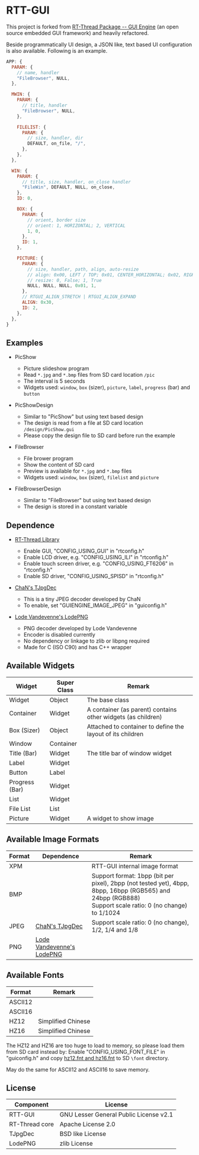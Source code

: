 # RTT-GUI

This project is forked from [RT-Thread Package -- GUI Engine](https://github.com/RT-Thread-packages/gui_engine) (an open source embedded GUI framework) and heavily refactored.

Beside programmatically UI design, a JSON like, text based UI configuration is also available. Following is an example.

```javascript
APP: {
  PARAM: {
    // name, handler
    "FileBrowser", NULL,
  },

  MWIN: {
    PARAM: {
      // title, handler
      "FileBrowser", NULL,
    },

    FILELIST: {
      PARAM: {
        // size, handler, dir
        DEFAULT, on_file, "/",
      },
    },
  },

  WIN: {
    PARAM: {
      // title, size, handler, on_close handler
      "FileWin", DEFAULT, NULL, on_close,
    },
    ID: 0,

    BOX: {
      PARAM: {
        // orient, border size
        // orient: 1, HORIZONTAL; 2, VERTICAL
        1, 0,
      },
      ID: 1,
    },

    PICTURE: {
      PARAM: {
        // size, handler, path, align, auto-resize
        // align: 0x00, LEFT / TOP; 0x01, CENTER_HORIZONTAL; 0x02, RIGHT; 0x08, CENTER_VERTICAL; 0x04, BOTTOM
        // resize: 0, False; 1, True
        NULL, NULL, NULL, 0x01, 1,
      },
      // RTGUI_ALIGN_STRETCH | RTGUI_ALIGN_EXPAND
      ALIGN: 0x30,
      ID: 2,
    },
  },
}
```


## Examples ##

* PicShow
  - Picture slideshow program
  - Read `*.jpg` and `*.bmp` files from SD card location `/pic`
  - The interval is 5 seconds
  - Widgets used: `window`, `box` (sizer), `picture`, `label`, `progress` (bar) and `button`

* PicShowDesign
  - Similar to "PicShow" but using text based design
  - The design is read from a file at SD card location `/design/PicShow.gui`
  - Please copy the design file to SD card before run the example

* FileBrowser
  - File brower program
  - Show the content of SD card
  - Preview is available for `*.jpg` and `*.bmp` files
  - Widgets used: `window`, `box` (sizer), `filelist` and `picture`

* FileBrowserDesign
  - Similar to "FileBrowser" but using text based design
  - The design is stored in a constant variable


## Dependence

* [RT-Thread Library](https://github.com/onelife/Arduino_RT-Thread)
  - Enable GUI, "CONFIG_USING_GUI" in "rtconfig.h"
  - Enable LCD driver, e.g. "CONFIG_USING_ILI" in "rtconfig.h"
  - Enable touch screen driver, e.g. "CONFIG_USING_FT6206" in "rtconfig.h"
  - Enable SD driver, "CONFIG_USING_SPISD" in "rtconfig.h"

* [ChaN's TJpgDec](http://www.elm-chan.org/fsw/tjpgd/00index.html)
  - This is a tiny JPEG decoder developed by ChaN
  - To enable, set "GUIENGINE_IMAGE_JPEG" in "guiconfig.h"

* [Lode Vandevenne's LodePNG](http://lodev.org/lodepng/)
  - PNG decoder developed by Lode Vandevenne
  - Encoder is disabled currently
  - No dependency or linkage to zlib or libpng required
  - Made for C (ISO C90) and has C++ wrapper


## Available Widgets ##

| Widget | Super Class | Remark |
| --- | --- | --- |
| Widget | Object | The base class |
| Container | Widget | A container (as parent) contains other widgets (as children) |
| Box (Sizer) | Object | Attached to container to define the layout of its children |
| Window | Container | |
| Title (Bar) | Widget | The title bar of window widget |
| Label | Widget | |
| Button | Label | |
| Progress (Bar) | Widget | |
| List | Widget | |
| File List | List | |
| Picture | Widget | A widget to show image |


## Available Image Formats ##

| Format | Dependence | Remark |
| --- | --- | --- |
| XPM | | RTT-GUI internal image format |
| BMP | | Support format: 1bpp (bit per pixel), 2bpp (not tested yet), 4bpp, 8bpp, 16bpp (RGB565) and 24bpp (RGB888)<br>Support scale ratio: 0 (no change) to 1/1024 |
| JPEG | [ChaN's TJpgDec](http://www.elm-chan.org/fsw/tjpgd/00index.html) | Support scale ratio: 0 (no change), 1/2, 1/4 and 1/8 |
| PNG | [Lode Vandevenne's LodePNG](http://lodev.org/lodepng/) | |


## Available Fonts ##

| Format | Remark |
| --- | --- |
| ASCII12 | |
| ASCII16 | |
| HZ12 | Simplified Chinese |
| HZ16 | Simplified Chinese |

The HZ12 and HZ16 are too huge to load to memory, so please load them from SD card instead by: Enable "CONFIG_USING_FONT_FILE" in "guiconfig.h" and copy [hz12.fnt and hz16.fnt](./bin/font) to SD `\font` directory.

May do the same for ASCII12 and ASCII16 to save memory.


## License  ##

| Component | License |
| --- | --- |
| RTT-GUI | GNU Lesser General Public License v2.1 |
| RT-Thread core | Apache License 2.0 |
| TJpgDec | BSD like License |
| LodePNG | zlib License |
